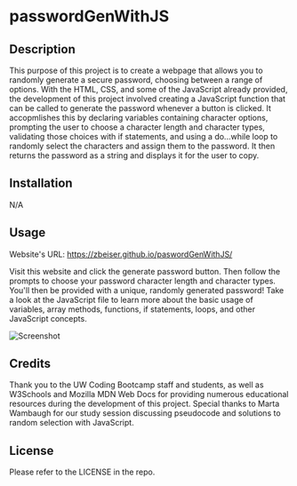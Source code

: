 # passwordGenWithJS

## Description
This purpose of this project is to create a webpage that allows you to randomly generate a secure password, choosing between a range of options. With the HTML, CSS, and some of the JavaScript already provided, the development of this project involved creating a JavaScript function that can be called to generate the password whenever a button is clicked. It accopmlishes this by declaring variables containing character options, prompting the user to choose a character length and character types, validating those choices with if statements, and using a do...while loop to randomly select the characters and assign them to the password. It then returns the password as a string and displays it for the user to copy.

## Installation
N/A

## Usage
Website's URL: https://zbeiser.github.io/paswordGenWithJS/

Visit this website and click the generate password button. Then follow the prompts to choose your password character length and character types. You'll then be provided with a unique, randomly generated password! Take a look at the JavaScript file to learn more about the basic usage of variables, array methods, functions, if statements, loops, and other JavaScript concepts.

![Screenshot]()

## Credits
Thank you to the UW Coding Bootcamp staff and students, as well as W3Schools and Mozilla MDN Web Docs for providing numerous educational resources during the development of this project. Special thanks to Marta Wambaugh for our study session discussing pseudocode and solutions to random selection with JavaScript.

## License
Please refer to the LICENSE in the repo.
